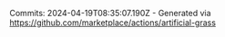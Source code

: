 Commits: 2024-04-19T08:35:07.190Z - Generated via https://github.com/marketplace/actions/artificial-grass
<br>
